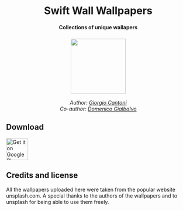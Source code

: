 <h1 align="center">Swift Wall Wallpapers</h1>
<h4 align="center">Collections of unique wallapers</h4>
<h3 align="center"><img src="https://raw.githubusercontent.com/gcantoni/swiftWallWallpapers/master/icon.png" height="150" width="150"/></h3>
<i><p align="center">
  Author: <a target="_blank" href="https://github.com/gcantoni">Giorgio Cantoni</a><br>
  Co-author: <a target="_blank" href="https://github.com/domSwift">Domenico Gialbalvo</a><br>
  
</p></i>

## Download
[<img src="https://raw.githubusercontent.com/gcantoni/MenuDialogs/master/images/google-play-badge.png" alt="Get it on Google Play" height="60">](https://play.google.com/store/apps/details?id=it.folgore95.mywall)
 
 ## Credits and license
All the wallpapers uploaded here were taken from the popular website unsplash.com. A special thanks to the authors of the wallpapers and to unsplash for being able to use them freely.


